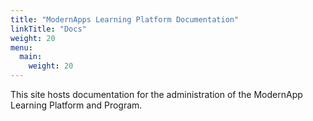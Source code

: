 ```yaml
---
title: "ModernApps Learning Platform Documentation"
linkTitle: "Docs"
weight: 20
menu:
  main:
    weight: 20
---
```

This site hosts documentation for the administration of the ModernApp Learning Platform and Program.